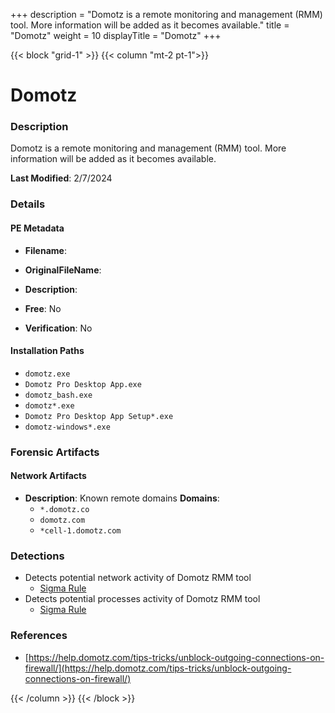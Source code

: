 +++
description = "Domotz is a remote monitoring and management (RMM) tool. More information will be added as it becomes available."
title = "Domotz"
weight = 10
displayTitle = "Domotz"
+++


{{< block "grid-1" >}}
{{< column "mt-2 pt-1">}}

# Domotz


### Description

Domotz is a remote monitoring and management (RMM) tool. More information will be added as it becomes available.



**Last Modified**: 2/7/2024

### Details


#### PE Metadata
- **Filename**: 
- **OriginalFileName**: 
- **Description**: 


- **Free**: No

- **Verification**: No




#### Installation Paths
- `domotz.exe`
- `Domotz Pro Desktop App.exe`
- `domotz_bash.exe`
- `domotz*.exe`
- `Domotz Pro Desktop App Setup*.exe`
- `domotz-windows*.exe`

### Forensic Artifacts




#### Network Artifacts
- **Description**: Known remote domains  **Domains**:
    - `*.domotz.co`
    - `domotz.com`
    - `*cell-1.domotz.com`


### Detections
- Detects potential network activity of Domotz RMM tool
  - [Sigma Rule](https://github.com/magicsword-io/LOLRMM/blob/main/detections/sigma/domotz_network_sigma.yml)
- Detects potential processes activity of Domotz RMM tool
  - [Sigma Rule](https://github.com/magicsword-io/LOLRMM/blob/main/detections/sigma/domotz_processes_sigma.yml)

### References
- [https://help.domotz.com/tips-tricks/unblock-outgoing-connections-on-firewall/](https://help.domotz.com/tips-tricks/unblock-outgoing-connections-on-firewall/)



{{< /column >}}
{{< /block >}}

